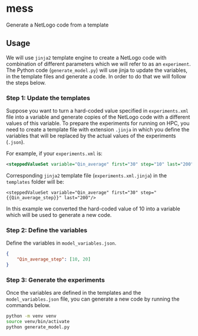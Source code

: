 # mess

Generate a NetLogo code from a template

## Usage

We will use  `jinja2` template engine to create a NetLogo code with combination of different parameters which we will refer to as an `experiment`. The Python code (`generate_model.py`) will use jinja to update the variables, in the template files and generate a code. In order to do that we will follow the steps below.

### Step 1: Update the templates

Suppose you want to turn a hard-coded value specified in `experiments.xml` file into a variable and generate copies of the NetLogo code with a different values of this variable. To prepare the experiments for running on HPC, you need to create a template file with extension `.jinja` in which you define the variables that will be replaced by the actual values of the experiments (`.json`).

For example, if your `experiments.xml` is:

```xml
<steppedValueSet variable="Qin_average" first="30" step="10" last="200"/>
```

Corresponding `jinja2` template file (`experiments.xml.jinja`) in the `templates` folder will be:

```jinja
<steppedValueSet variable="Qin_average" first="30" step="{{Qin_average_step}}" last="200"/>
```

In this example we converted the hard-coded value of 10 into a variable which will be used to generate a new code.

### Step 2: Define the variables

Define the variables in `model_variables.json`.

```json
{
    "Qin_average_step": [10, 20]
}

```

### Step 3: Generate the experiments

Once the variables are defined in the templates and the `model_variables.json` file, you can generate a new code by running the commands below.

```bash
python -m venv venv
source venv/bin/activate
python generate_model.py
```


